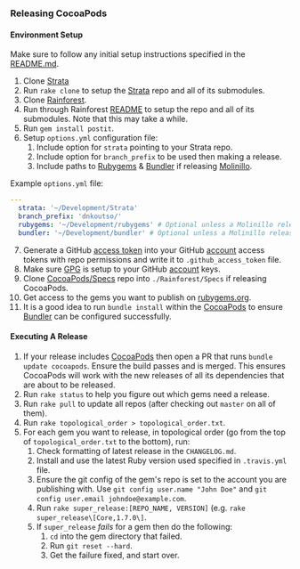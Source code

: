 ### Releasing CocoaPods

#### Environment Setup

Make sure to follow any initial setup instructions specified in the [README.md](README.md).

1. Clone [Strata](https://github.com/CocoaPods/Strata)
2. Run `rake clone` to setup the [Strata](https://github.com/CocoaPods/Strata) repo and all of its submodules.
3. Clone [Rainforest](https://github.com/CocoaPods/Rainforest).
4. Run through Rainforest [README](https://github.com/CocoaPods/Rainforest/blob/master/README.md) to setup the repo and all of its submodules. Note that this may take a while.
5. Run `gem install postit`.
6. Setup `options.yml` configuration file:
    1. Include option for `strata` pointing to your Strata repo.
    2. Include option for `branch_prefix` to be used then making a release.
    2. Include paths to [Rubygems](https://rubygems.org) & [Bundler](https://bundler.io) if releasing [Molinillo](https://github.com/CocoaPods/Molinillo).

Example `options.yml` file:
```yaml
---
  strata: '~/Development/Strata'
  branch_prefix: 'dnkoutso/'
  rubygems: '~/Development/rubygems' # Optional unless a Molinillo release is required.
  bundler: '~/Development/bundler' # Optional unless a Molinillo release is required.
```

7. Generate a GitHub [access token](https://help.github.com/articles/creating-a-personal-access-token-for-the-command-line) into your GitHub [account](https://github.com/settings/tokens) access tokens with repo permissions and write it to `.github_access_token` file.
8. Make sure [GPG](https://www.gnupg.org) is setup to your GitHub [account](https://github.com/settings/keys) keys.
9. Clone [CocoaPods/Specs](https://github.com/CocoaPods/Specs) repo into `./Rainforest/Specs` if releasing CocoaPods.
10. Get access to the gems you want to publish on [rubygems.org](https://rubygems.org).
11. It is a good idea to run `bundle install` within the [CocoaPods](https://github.com/CocoaPods/CocoaPods) to ensure [Bundler](https://bundler.io) can be configured successfully.

#### Executing A Release

1. If your release includes [CocoaPods](https://github.com/CocoaPods/CocoaPods) then open a PR that runs `bundle update cocoapods`. Ensure the build passes and is merged. This ensures CocoaPods will work with the new releases of all its dependencies that are about to be released.
2. Run `rake status` to help you figure out which gems need a release.
3. Run `rake pull` to update all repos (after checking out `master` on all of them).
4. Run `rake topological_order > topological_order.txt`.
5. For each gem you want to release, in topological order (go from the top of `topological_order.txt` to the bottom), run:
    1. Check formatting of latest release in the `CHANGELOG.md`.
    2. Install and use the latest Ruby version used specified in `.travis.yml` file.
    3. Ensure the git config of the gem's repo is set to the account you are publishing with. Use `git config user.name "John Doe"` and `git config user.email johndoe@example.com`.
    4. Run `rake super_release:[REPO_NAME, VERSION]` (e.g. `rake super_release\[Core,1.7.0\]`.
    5. If `super_release` _fails_ for a gem then do the following:
        1. `cd` into the gem directory that failed.
        2. Run `git reset --hard`.
        3. Get the failure fixed, and start over.
